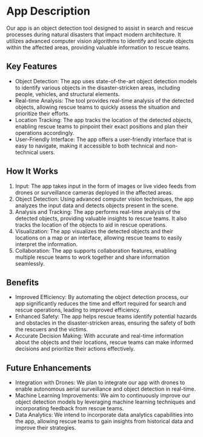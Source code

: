 # App Description

Our app is an object detection tool designed to assist in search and rescue processes during natural disasters that impact modern architecture. It utilizes advanced computer vision algorithms to identify and locate objects within the affected areas, providing valuable information to rescue teams.

## Key Features

- Object Detection: The app uses state-of-the-art object detection models to identify various objects in the disaster-stricken areas, including people, vehicles, and structural elements.
- Real-time Analysis: The tool provides real-time analysis of the detected objects, allowing rescue teams to quickly assess the situation and prioritize their efforts.
- Location Tracking: The app tracks the location of the detected objects, enabling rescue teams to pinpoint their exact positions and plan their operations accordingly.
- User-Friendly Interface: The app offers a user-friendly interface that is easy to navigate, making it accessible to both technical and non-technical users.

## How It Works

1. Input: The app takes input in the form of images or live video feeds from drones or surveillance cameras deployed in the affected areas.
2. Object Detection: Using advanced computer vision techniques, the app analyzes the input data and detects objects present in the scene.
3. Analysis and Tracking: The app performs real-time analysis of the detected objects, providing valuable insights to rescue teams. It also tracks the location of the objects to aid in rescue operations.
4. Visualization: The app visualizes the detected objects and their locations on a map or an interface, allowing rescue teams to easily interpret the information.
5. Collaboration: The app supports collaboration features, enabling multiple rescue teams to work together and share information seamlessly.

## Benefits

- Improved Efficiency: By automating the object detection process, our app significantly reduces the time and effort required for search and rescue operations, leading to improved efficiency.
- Enhanced Safety: The app helps rescue teams identify potential hazards and obstacles in the disaster-stricken areas, ensuring the safety of both the rescuers and the victims.
- Accurate Decision Making: With accurate and real-time information about the objects and their locations, rescue teams can make informed decisions and prioritize their actions effectively.

## Future Enhancements

- Integration with Drones: We plan to integrate our app with drones to enable autonomous aerial surveillance and object detection in real-time.
- Machine Learning Improvements: We aim to continuously improve our object detection models by leveraging machine learning techniques and incorporating feedback from rescue teams.
- Data Analytics: We intend to incorporate data analytics capabilities into the app, allowing rescue teams to gain insights from historical data and improve their strategies.
